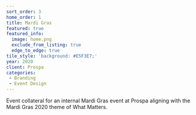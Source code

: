 ```yaml
---
sort_order: 3 
home_order: 1
title: Mardi Gras
featured: true
featured_info:
  image: home.png
  exclude_from_listing: true
  edge_to_edge: true
tile_style: 'background: #E5F3E7;'
year: 2020
client: Prospa
categories:
 - Branding
 - Event Design
---
```


Event collateral for an internal Mardi Gras event at Prospa aligning with the Mardi Gras 2020 theme of What Matters. 
